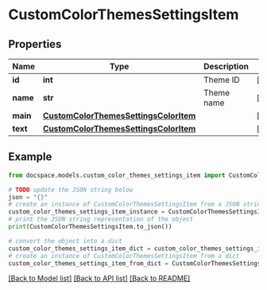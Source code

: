 # CustomColorThemesSettingsItem


## Properties

Name | Type | Description | Notes
------------ | ------------- | ------------- | -------------
**id** | **int** | Theme ID | [optional] 
**name** | **str** | Theme name | [optional] 
**main** | [**CustomColorThemesSettingsColorItem**](CustomColorThemesSettingsColorItem.md) |  | [optional] 
**text** | [**CustomColorThemesSettingsColorItem**](CustomColorThemesSettingsColorItem.md) |  | [optional] 

## Example

```python
from docspace.models.custom_color_themes_settings_item import CustomColorThemesSettingsItem

# TODO update the JSON string below
json = "{}"
# create an instance of CustomColorThemesSettingsItem from a JSON string
custom_color_themes_settings_item_instance = CustomColorThemesSettingsItem.from_json(json)
# print the JSON string representation of the object
print(CustomColorThemesSettingsItem.to_json())

# convert the object into a dict
custom_color_themes_settings_item_dict = custom_color_themes_settings_item_instance.to_dict()
# create an instance of CustomColorThemesSettingsItem from a dict
custom_color_themes_settings_item_from_dict = CustomColorThemesSettingsItem.from_dict(custom_color_themes_settings_item_dict)
```
[[Back to Model list]](../README.md#documentation-for-models) [[Back to API list]](../README.md#documentation-for-api-endpoints) [[Back to README]](../README.md)


